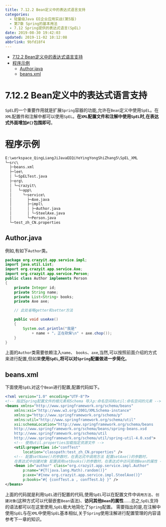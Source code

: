 ```yaml
---
title: 7.12.2 Bean定义中的表达式语言支持
categories: 
  - 轻量级Java EE企业应用实战(第5版)
  - 第7章 Spring的基本用法
  - 7.12 Spring提供的表达式语言(SpEL)
date: 2019-08-30 19:42:03
updated: 2019-11-02 10:12:08
abbrlink: 9bfd18f4
---
```

<div id='my_toc'>

- [7.12.2 Bean定义中的表达式语言支持](/JavaReadingNotes/9bfd18f4/#7-12-2-Bean定义中的表达式语言支持)
- [程序示例](/JavaReadingNotes/9bfd18f4/#程序示例)
    - [Author.java](/JavaReadingNotes/9bfd18f4/#Author-java)
    - [beans.xml](/JavaReadingNotes/9bfd18f4/#beans-xml)

</div>
<!--more-->
<script>if (navigator.platform.toLowerCase() == 'win32'){document.getElementById('my_toc').style.display = 'none';}</script>

<!--end-->
<!--SSTStart-->
# 7.12.2 Bean定义中的表达式语言支持 #
`SpEL`的一个重要作用就是扩展`Spring`容器的功能,允许在`Bean`定义中使用`SpEL`。在`XML`配置件和注解中都可以使用`SpEL`。**在`XML`配置文件和注解中使用`SpEL`时,在表达式外面增加`#{}`包围即可**。
# 程序示例 #
```cmd
E:\workspace_QingLiangJiJavaEEQiYeYingYongShiZhang5\SpEL_XML
└─src\
  ├─beans.xml
  ├─lee\
  │ └─SpELTest.java
  ├─org\
  │ └─crazyit\
  │   └─app\
  │     └─service\
  │       ├─Axe.java
  │       ├─impl\
  │       │ ├─Author.java
  │       │ └─SteelAxe.java
  │       └─Person.java
  └─test_zh_CN.properties
```
## Author.java ##
例如,有如下`Author`类。
```java
package org.crazyit.app.service.impl;
import java.util.List;
import org.crazyit.app.service.Axe;
import org.crazyit.app.service.Person;
public class Author implements Person
{
    private Integer id;
    private String name;
    private List<String> books;
    private Axe axe;

    // 此处省略getter和setter方法

    public void useAxe()
    {
        System.out.println("我是"
            + name + "，正在砍柴\n" + axe.chop());
    }
}
```
上面的`Author`类需要依赖注入`name`、 `books`、`axe`,当然,可以按照前面介绍的方式来进行配置,但如果**使用`SpEL`,将可以对`Spring`配置做进一步简化**。
## beans.xml ##
下面使用`SpEL`对这个`Bean`进行配置,配置代码如下。
```xml
<?xml version="1.0" encoding="UTF-8"?>
<!-- 指定Spring配置文件的根元素和Schema 导入p:命名空间和util:命名空间的元素 -->
<beans xmlns="http://www.springframework.org/schema/beans"
    xmlns:xsi="http://www.w3.org/2001/XMLSchema-instance"
    xmlns:p="http://www.springframework.org/schema/p"
    xmlns:util="http://www.springframework.org/schema/util"
    xsi:schemaLocation="http://www.springframework.org/schema/beans
    http://www.springframework.org/schema/beans/spring-beans.xsd
    http://www.springframework.org/schema/util
    http://www.springframework.org/schema/util/spring-util-4.0.xsd">
    <!-- 使用util.properties加载指定资源文件 -->
    <util:properties id="confTest"
        location="classpath:test_zh_CN.properties" />
    <!-- 配置setName()的参数时，在表达式中调用方法 配置setAxe()的参数时，
    在表达式中创建对象 配置调用setBooks()的参数时，在表达式中访问其他Bean的属性 -->
    <bean id="author" class="org.crazyit.app.service.impl.Author"
        p:name="#{T(java.lang.Math).random()}"
        p:axe="#{new org.crazyit.app.service.impl.SteelAxe()}"
        p:books="#{ {confTest.a , confTest.b} }" />
</beans>
```
上面的代码就是利用`SpEL`进行配置的代码,使用`SpEL`可以在配置文件中`调用方法`、`创建对象`(这种方式可以代替嵌套`Bean`语法)、**访问其他`Bean`的属性**……总之,`SpEL`支持的语法都可以在这里使用,`SpEL`极大地简化了`Spring`配置。
需要指出的是,在注解中使用`SpEL`与在`XML`中使用`SpEL`基本相似,关于`Spring`使用注解进行配置管理的内容请参考下一章的知识。
<!--SSTStop-->

